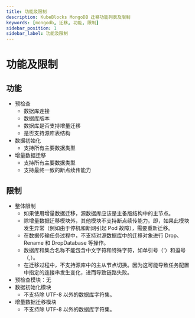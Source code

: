 ```yaml
---
title: 功能及限制
description: KubeBlocks MongoDB 迁移功能列表及限制
keywords: [mongodb, 迁移, 功能, 限制]
sidebar_position: 1
sidebar_label: 功能及限制
---
```


# 功能及限制

## 功能

* 预检查
  * 数据库连接
  * 数据库版本
  * 数据库是否支持增量迁移
  * 是否支持源库表结构
* 数据初始化
  * 支持所有主要数据类型
* 增量数据迁移
  * 支持所有主要数据类型
  * 支持最终一致的断点续传能力

## 限制

* 整体限制
  * 如果使用增量数据迁移，源数据库应该是主备版结构中的主节点。
  * 除增量数据迁移模块外，其他模块不支持断点续传能力。即，如果此模块发生异常（例如由于停机和断网引起 Pod 故障），需要重新迁移。
  * 在数据传输任务过程中，不支持对源数据库中的迁移对象进行 Drop、Rename 和 DropDatabase 等操作。
  * 数据库和集合名称不能包含中文字符和特殊字符，如单引号（'）和逗号（,）。
  * 在迁移过程中，不支持源库中的主从节点切换。因为这可能导致任务配置中指定的连接串发生变化，进而导致链路失败。
* 预检查模块：无
* 数据初始化模块
  * 不支持除 UTF-8 以外的数据库字符集。
* 增量数据迁移模块
  * 不支持除 UTF-8 以外的数据库字符集。
